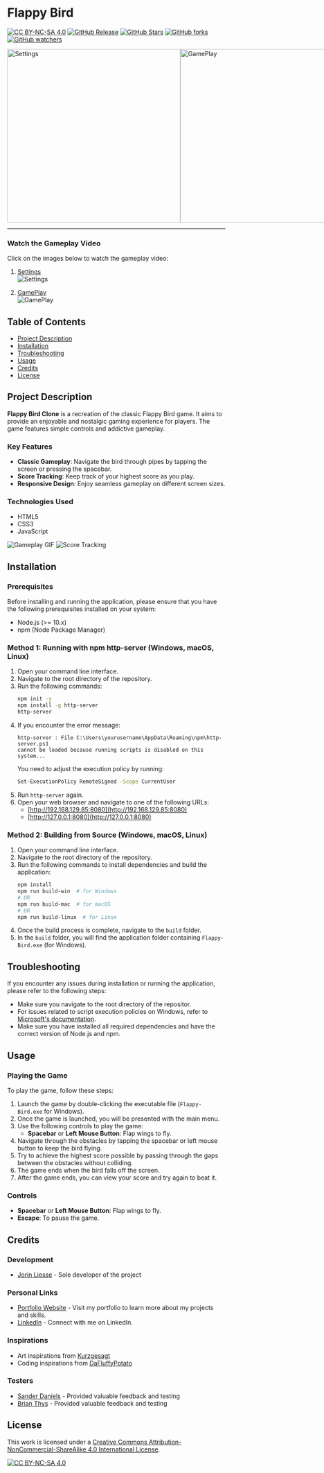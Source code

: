 # Flappy Bird
[![CC BY-NC-SA 4.0][cc-by-nc-sa-shield]][cc-by-nc-sa]
[![GitHub Release](https://img.shields.io/github/v/release/Jorin-Liesse/Flappy_Bird)](https://github.com/Jorin-Liesse/Flappy_Bird/releases)
[![GitHub Stars](https://img.shields.io/github/stars/Jorin-Liesse/Flappy_Bird)](https://github.com/Jorin-Liesse/Flappy_Bird/stargazers)
[![GitHub forks](https://img.shields.io/github/forks/Jorin-Liesse/Flappy_Bird)](https://github.com/Jorin-Liesse/Flappy_Bird/forks)
[![GitHub watchers](https://img.shields.io/github/watchers/Jorin-Liesse/Flappy_Bird)](https://github.com/Jorin-Liesse/Flappy_Bird/watchers)

<div style="display: flex; flex-direction: row;">
    <a href="https://jorin-liesse.github.io/Flappy_Bird/" target="_blank">
        <img src="https://github.com/Jorin-Liesse/Flappy_Bird/assets/66786568/8597f717-3c94-4363-aa9d-02ee4b49e750" alt="Settings" width="400"/>
    </a>
    <a href="https://jorin-liesse.github.io/Flappy_Bird/" target="_blank">
        <img src="https://github.com/Jorin-Liesse/Flappy_Bird/assets/66786568/69d829f4-2902-4813-9cb4-89361648a6e6" alt="GamePlay" width="400"/>
    </a>
</div>

---

### Watch the Gameplay Video

Click on the images below to watch the gameplay video:

1. [Settings](https://jorin-liesse.github.io/Flappy_Bird/)  
   ![Settings](https://github.com/Jorin-Liesse/Flappy_Bird/assets/66786568/8597f717-3c94-4363-aa9d-02ee4b49e750)

2. [GamePlay](https://jorin-liesse.github.io/Flappy_Bird/)  
   ![GamePlay](https://github.com/Jorin-Liesse/Flappy_Bird/assets/66786568/69d829f4-2902-4813-9cb4-89361648a6e6)


## Table of Contents
- [Project Description](#Project-Description)
- [Installation](#Installation)
- [Troubleshooting](#Troubleshooting)
- [Usage](#Usage)
- [Credits](#Credits)
- [License](#License)

## Project Description
**Flappy Bird Clone** is a recreation of the classic Flappy Bird game. It aims to provide an enjoyable and nostalgic gaming experience for players. The game features simple controls and addictive gameplay.

### Key Features

- **Classic Gameplay**: Navigate the bird through pipes by tapping the screen or pressing the spacebar.
- **Score Tracking**: Keep track of your highest score as you play.
- **Responsive Design**: Enjoy seamless gameplay on different screen sizes.

### Technologies Used

- HTML5
- CSS3
- JavaScript

![Gameplay GIF](path/to/gameplay.gif)
![Score Tracking](path/to/score-tracking.gif)

## Installation

### Prerequisites
Before installing and running the application, please ensure that you have the following prerequisites installed on your system:

- Node.js (>= 10.x)
- npm (Node Package Manager)

### Method 1: Running with npm http-server (Windows, macOS, Linux)

1. Open your command line interface.
2. Navigate to the root directory of the repository.
3. Run the following commands:
    ```bash
    npm init -y
    npm install -g http-server
    http-server
    ```
4. If you encounter the error message:
    ```
    http-server : File C:\Users\yourusername\AppData\Roaming\npm\http-server.ps1
    cannot be loaded because running scripts is disabled on this system...
    ```
    You need to adjust the execution policy by running:
    ```bash
    Set-ExecutionPolicy RemoteSigned -Scope CurrentUser
    ```
5. Run `http-server` again.
6. Open your web browser and navigate to one of the following URLs:
    - [http://192.168.129.85:8080](http://192.168.129.85:8080)
    - [http://127.0.0.1:8080](http://127.0.0.1:8080)

### Method 2: Building from Source (Windows, macOS, Linux)

1. Open your command line interface.
2. Navigate to the root directory of the repository.
3. Run the following commands to install dependencies and build the application:
    ```bash
    npm install
    npm run build-win  # for Windows
    # OR
    npm run build-mac  # for macOS
    # OR
    npm run build-linux  # for Linux
    ```
4. Once the build process is complete, navigate to the `build` folder.
5. In the `build` folder, you will find the application folder containing `Flappy-Bird.exe` (for Windows).
   
## Troubleshooting
If you encounter any issues during installation or running the application, please refer to the following steps:

- Make sure you navigate to the root directory of the repositor.
- For issues related to script execution policies on Windows, refer to [Microsoft's documentation](https://go.microsoft.com/fwlink/?LinkID=135170).
- Make sure you have installed all required dependencies and have the correct version of Node.js and npm.
  
## Usage
### Playing the Game

To play the game, follow these steps:

1. Launch the game by double-clicking the executable file (`Flappy-Bird.exe` for Windows).
2. Once the game is launched, you will be presented with the main menu.
3. Use the following controls to play the game:
   - **Spacebar** or **Left Mouse Button**: Flap wings to fly.
4. Navigate through the obstacles by tapping the spacebar or left mouse button to keep the bird flying.
5. Try to achieve the highest score possible by passing through the gaps between the obstacles without colliding.
6. The game ends when the bird falls off the screen.
7. After the game ends, you can view your score and try again to beat it.

### Controls

- **Spacebar** or **Left Mouse Button**: Flap wings to fly.
- **Escape**: To pause the game.

## Credits
### Development

- [Jorin Liesse](https://github.com/Jorin-Liesse) - Sole developer of the project

### Personal Links

- [Portfolio Website](https://jorin-liesse.github.io/Portfolio/) - Visit my portfolio to learn more about my projects and skills.
- [LinkedIn](https://www.linkedin.com/in/jorin-liesse-755774287/) - Connect with me on LinkedIn.

### Inspirations
- Art inspirations from [Kurzgesagt](https://www.youtube.com/@kurzgesagt)
- Coding inspirations from [DaFluffyPotato](https://www.youtube.com/@DaFluffyPotato)

### Testers

- [Sander Daniels](https://www.linkedin.com/in/sander-daniels-429a11293/) - Provided valuable feedback and testing
- [Brian Thys](https://www.linkedin.com/in/brian-thys-4a88492a4/) - Provided valuable feedback and testing

## License
This work is licensed under a
[Creative Commons Attribution-NonCommercial-ShareAlike 4.0 International License][cc-by-nc-sa].

[![CC BY-NC-SA 4.0][cc-by-nc-sa-image]][cc-by-nc-sa]

[cc-by-nc-sa]: http://creativecommons.org/licenses/by-nc-sa/4.0/
[cc-by-nc-sa-image]: https://licensebuttons.net/l/by-nc-sa/4.0/88x31.png
[cc-by-nc-sa-shield]: https://img.shields.io/badge/License-CC%20BY--NC--SA%204.0-lightgrey.svg
